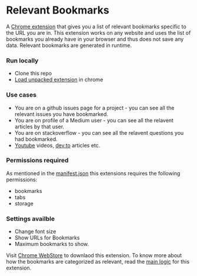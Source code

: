 # Relevant Bookmarks

A [Chrome extension](https://chrome.google.com/webstore/detail/relevant-bookmarks/jjdfcopklimoeoneklaopogaghhhlmed) that gives you a list of relevant bookmarks specific to the URL you are in. This extension works on any website and uses the list of bookmarks you already have in your browser and thus does not save any data. Relevant bookmarks are generated in runtime.

### Run locally

- Clone this repo
- [Load unpacked extension](https://developer.chrome.com/extensions/getstarted) in chrome

### Use cases

- You are on a github issues page for a project - you can see all the relevant issues you have bookmarked.
- You are on profile of a Medium user - you can see all the relavent articles by that user.
- You are on stackoverflow - you can see all the relavent questions you had bookmarked.
- [Youtube](https://youtube.com) videos, [dev.to](https://dev.to) articles etc.

### Permissions required

As mentioned in the [manifest.json](https://github.com/kunalpanchal/relevant-bookmarks/blob/main/manifest.json) this extensions requires the following permissions:
- bookmarks
- tabs
- storage

### Settings availble

- Change font size
- Show URLs for Bookmarks
- Maximum bookmarks to show.


Visit [Chrome WebStore](https://chrome.google.com/webstore/detail/relevant-bookmarks/jjdfcopklimoeoneklaopogaghhhlmed) to downlaod this extension. To know more about how the bookmarks are categorized as relevant, read the [main logic](https://github.com/kunalpanchal/relevant-bookmarks/blob/main/src/browser_action/browser_action.js#L72-L101) for this extension.
